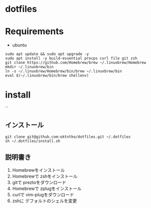 # dotfiles

# Requirements
- ubuntu
```
sudo apt update && sudo apt upgrade -y
sudo apt install -y build-essential procps curl file git zsh
git clone https://github.com/Homebrew/brew ~/.linuxbrew/Homebrew
mkdir ~/.linuxbrew/bin
ln -s ~/.linuxbrew/Homebrew/bin/brew ~/.linuxbrew/bin
eval $(~/.linuxbrew/bin/brew shellenv)
```

# install

``
## インストール
```
git clone git@github.com:oktntko/dotfiles.git ~/.dotfiles
sh ~/.dotfiles/install.sh
```

## 説明書き
1. Homebrewをインストール
2. Homebrewで zshをインストール
3. gitで preztoをダウンロード
4. Homebrewで zplugをインストール
5. curlで vim-plugをダウンロード
6. zshに デフォルトのシェルを変更
